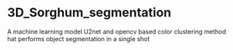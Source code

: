 # 3D_Sorghum_segmentation
A machine learning model U2net and opencv based color clustering method hat performs object segmentation in a single shot     
